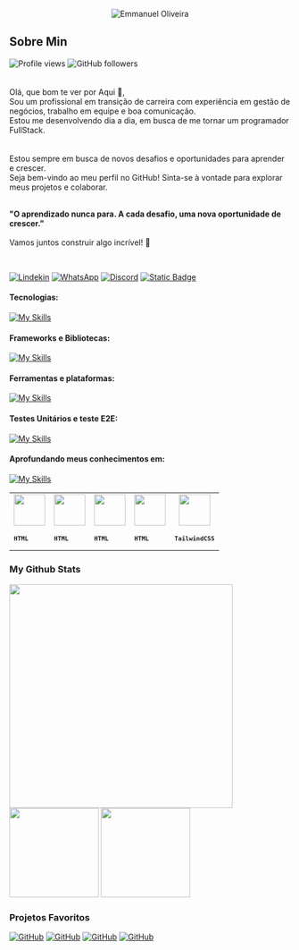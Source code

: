 <div align="center">
  
![Emmanuel Oliveira](https://github.com/user-attachments/assets/8d21b53c-04b1-46a7-a40c-a3cbe013de50)

</div>

## Sobre Min 


  <div align="left">
<img src="https://komarev.com/ghpvc/?username=emmanuelmarcosdeoliveira&color=yellow" alt="Profile views" />
<img alt="GitHub followers" src="https://img.shields.io/github/followers/emmanuelmarcosdeoliveira">
  </div>
<br>
<br>




<div>
Olá,  que bom te ver por Aqui 🖖,<br>
Sou um profissional em transição de carreira com experiência em gestão de negócios, trabalho em equipe e boa comunicação.</br>
Estou me desenvolvendo dia a dia, em busca de me tornar um programador FullStack.</br>	
<br>
<br>  
Estou sempre em busca de novos desafios e oportunidades para aprender e crescer. <br> 
Seja bem-vindo ao meu perfil no GitHub! Sinta-se à vontade para explorar meus projetos e colaborar.<br>
<br>

<strong>"O aprendizado nunca para. A cada desafio, uma nova oportunidade de crescer."</strong> 
<br>
<br>
Vamos juntos construir algo incrível! 🚀  
</div>                 

<br>

[![Lindekin](https://img.shields.io/badge/--path?style=social&logo=Linkedin&logoColor=%230664C1&logoSize=auto&label=Linkedin&labelColor=%23fff&cacheSeconds=https%3A%2F%2Fwww.linkedin.com%2Fin%2Femmanuel-marcos-oliveira%2F)](https://www.linkedin.com/in/emmanuel-marcos-oliveira/)
[![WhatsApp](https://img.shields.io/badge/--path?style=social&logo=WhatsApp&logoColor=%231F3833&logoSize=auto&label=WhatsApp&color=%23fff&cacheSeconds=https%3A%2F%2Fwa.me%2F5511968336094
)](https://wa.me/5511968336094)
[![Discord](https://img.shields.io/badge/--path?style=social&logo=discord&logoSize=auto&label=Discord&color=%23fff&cacheSeconds=https%3A%2F%2Fdiscord.com%2Finvite%2FjabEup5kEr
)](https://discord.com/invite/jabEup5kEr)
<a href="mailto:emmanuelmarcosdeoliveira@gmail.com"><img alt="Static Badge" src="https://img.shields.io/badge/--path?style=social&logo=Gmail&logoSize=auto&label=Gmail&cacheSeconds=--query&link=mailto%3Adev-oliveira%40outlook.com.br%22"> </a>

</div>   
   
#### Tecnologias:
   [![My Skills](https://skillicons.dev/icons?i=html,css,js,typescript,sass,less,gulp,regex)](https://skillicons.dev)
       
#### Frameworks e Bibliotecas:             
   [![My Skills](https://skillicons.dev/icons?i=next,react,vue,tailwind,styledcomponents,redux,bootstrap,astro,babel,supabase,webpack )](https://skillicons.dev)

#### Ferramentas e plataformas:
   [![My Skills](https://skillicons.dev/icons?i=vscode,vite,linux,bash,pnpm,yarn,npm,vercel,figma,git,github,md,aws)](https://skillicons.dev)

#### Testes Unitários e teste E2E:
[![My Skills](https://skillicons.dev/icons?i=jest,cypress)](https://skillicons.dev)

#### Aprofundando meus conhecimentos em:
   [![My Skills](https://skillicons.dev/icons?i=nodejs,nest,prisma,postgres,mongodb,mysql)](https://skillicons.dev)



<table>
  <tbody>
     <td align="center">
  <img width="56" src="https://cdn.jsdelivr.net/gh/devicons/devicon@latest/icons/html5/html5-original.svg" />
</td>
<td  align="center">
  <img width="56" src="https://cdn.jsdelivr.net/gh/devicons/devicon@latest/icons/html5/html5-original.svg" />
</th>
 <td  align="center">
  <img width="56" src="https://cdn.jsdelivr.net/gh/devicons/devicon@latest/icons/html5/html5-original.svg" />
</td>
 <td  align="center">
  <img width="56" src="https://cdn.jsdelivr.net/gh/devicons/devicon@latest/icons/html5/html5-original.svg" />
</td>
 <td  align="center">
  <img width="56" src="https://cdn.jsdelivr.net/gh/devicons/devicon@latest/icons/html5/html5-original.svg" />
</td>
<tr>

<td>
<sub>
 <b>
   <pre>HTML</pre>
 </b>
</sub>
</td>
<td>
  <sub>
   <b>
     <pre>HTML</pre>
   </b>
</sub>
</td>

<td>
 <sub>
<b>
 <pre>HTML</pre>
</b>
</sub>
</td>

<td>
 <sub>
<b>
  <pre>HTML</pre>
</b>
</sub>
 </td>
 <td>
 <sub>
<b>
  <pre>TailwindCSS</pre>
</b>
</sub>
 </td>

</tr>         
</tr>

</tbody>
</table>




### My Github Stats
    
<img width=400 src="https://github-readme-stats.vercel.app/api/top-langs/?username=emmanuelmarcosdeoliveira&langs_count=10&theme=react&show_icons=true&hide_border=true&layout=compact" />  

<div>
<img height='160' src="https://github-readme-stats.vercel.app/api?username=emmanuelmarcosdeoliveira&theme=react&show_icons=true&hide_border=true&count_private=true" />
<img height='160'  src="https://github-readme-streak-stats.herokuapp.com/?user=emmanuelmarcosdeoliveira&theme=react&hide_border=true" /> 
</div>


### Projetos Favoritos

<!--<table aling="center">
<tr>
<tr align="center">
<th  colspan="2">Meus Projetos Favoritos</th>
</tr>
<td>
<div>
<a href="https://github.com/emmanuelmarcosdeoliveira/bikcraft"><img   alt="GitHub" src="https://github-readme-stats.vercel.app/api/pin/?username=emmanuelmarcosdeoliveira&show_icons=true&theme=react&repo=bikcraft"/></a>
</div>
<div>
<a href="https://github.com/emmanuelmarcosdeoliveira/portfolio-github"><img   alt="GitHub" src="https://github-readme-stats.vercel.app/api/pin/?username=emmanuelmarcosdeoliveira&show_icons=true&theme=react&repo=portfolio-github"/></a>
</div>
</td>
<td>
<div>
<a href="https://github.com/emmanuelmarcosdeoliveira/animais-fantasticos"><img   alt="GitHub" src="https://github-readme-stats.vercel.app/api/pin/?username=emmanuelmarcosdeoliveira&show_icons=true&theme=react&repo=animais-fantasticos"/></a>
</div>
<div>
<a href="https://github.com/emmanuelmarcosdeoliveira/to-do_vue_ebac"><img   alt="GitHub" src="https://github-readme-stats.vercel.app/api/pin/?username=emmanuelmarcosdeoliveira&show_icons=true&theme=react&repo=to-do_vue_ebac"/></a>
</div>
</td>
</tr>
<table>
-->
<a href="https://github.com/emmanuelmarcosdeoliveira/dogs-ofs"><img   alt="GitHub" src="https://github-readme-stats.vercel.app/api/pin/?username=emmanuelmarcosdeoliveira&show_icons=true&theme=react&repo=dogs-ofs"/></a>
<a href="https://github.com/emmanuelmarcosdeoliveira/eplay-ofs"><img   alt="GitHub" src="https://github-readme-stats.vercel.app/api/pin/?username=emmanuelmarcosdeoliveira&show_icons=true&theme=react&repo=eplay-ofs"/></a>
<a href="https://github.com/emmanuelmarcosdeoliveira/bikcraft-ofs"><img   alt="GitHub" src="https://github-readme-stats.vercel.app/api/pin/?username=emmanuelmarcosdeoliveira&show_icons=true&theme=react&repo=bikcraft-ofs"/></a>
<a href="https://github.com/emmanuelmarcosdeoliveira/contact-list-ofs"><img   alt="GitHub" src="https://github-readme-stats.vercel.app/api/pin/?username=emmanuelmarcosdeoliveira&show_icons=true&theme=react&repo=contact-list-ofs"/></a>

